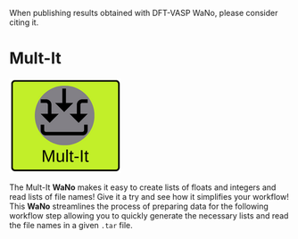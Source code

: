 
When publishing results obtained with DFT-VASP WaNo, please consider citing it.

# Mult-It

![Mult-It WaNo logo](https://raw.githubusercontent.com/KIT-Workflows/Auxiliary-WaNos/main/mult-It_logo.png)

The Mult-It **WaNo** makes it easy to create lists of floats and integers and read lists of file names! Give it a try and see how it simplifies your workflow! This **WaNo** streamlines the process of preparing data for the following workflow step allowing you to quickly generate the necessary lists and read the file names in a given `.tar` file.
